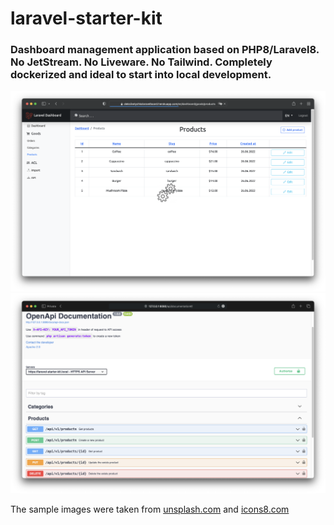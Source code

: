 # laravel-starter-kit

### Dashboard management application based on PHP8/Laravel8. No JetStream. No Liveware. No Tailwind. Completely dockerized and ideal to start into local development.

![Dashboard Management UI](public/screenshots/social_preview_dashboard_management_ui.png)
![Swagger OpenAPI](public/screenshots/swagger_openapi.png)

The sample images were taken from <a href="unsplash.com">unsplash.com</a> and <a href="icons8.com">icons8.com</a>
